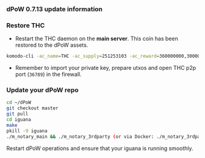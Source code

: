 ### dPoW 0.7.13 update information


### Restore THC

- Restart the THC daemon on the **main server**. This coin has been restored to the dPoW assets.

```bash
komodo-cli -ac_name=THC -ac_supply=251253103 -ac_reward=360000000,300000000,240000000,180000000,150000000,90000000,0 -ac_staked=100 -ac_eras=7 -ac_end=500001,1000001,1500001,2000001,2500001,4500001,0 -ac_perc=233333333 -ac_cc=2 -ac_ccenable=229,236,240 -ac_script=2ea22c8020987fad30df055db6fd922c3a57e55d76601229ed3da3b31340112e773df3d0d28103120c008203000401ccb8 -ac_founders=150 -ac_cbmaturity=1 -ac_sapling=1 -earlytxid=7e4a76259e99c9379551389e9f757fc5f46c33ae922a8644dc2b187af2a6adc1 -addnode=157.230.45.184 -addnode=165.22.52.123 -pubkey=$pubkey
```

- Remember to import your private key, prepare utxos and open THC p2p port (`36789`) in the firewall.

### Update your dPoW repo

```bash
cd ~/dPoW
git checkout master
git pull
cd iguana
make
pkill -9 iguana
./m_notary_main && ./m_notary_3rdparty (or via Docker: ./m_notary_3rdparty_docker)
```

Restart dPoW operations and ensure that your iguana is running smoothly.
